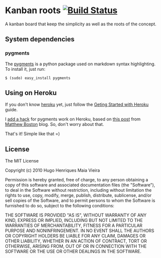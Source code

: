 # Kanban roots [![Build Status](https://secure.travis-ci.org/hugomaiavieira/kanban-roots.png)](http://travis-ci.org/hugomaiavieira/kanban-roots)

A kanban board that keep the simplicity as well as the roots of the concept.

## System dependencies

### pygments

The [pygments](http://pygments.org/) is a python package used on markdown syntax
highlighting. To install it, just run:

    $ (sudo) easy_install pygments


## Using on Heroku

If you don't know [heroku](http://heroku.com) yet, just follow the
[Geting Started with Heroku](http://docs.heroku.com/quickstart) guide.

I [add a hack](https://github.com/hugomaiavieira/kanban-roots/commit/e008af61bdcce90f5ff0eb0e2edd359ac206f53c)
for pygments work on Heroku, based on [this post](http://matthewboston.com/posts/3)
from [Matthew Boston](https://github.com/bostonaholic) blog. So, don't worry
about that.

That's it! Simple like that =)

## License

The MIT License

Copyright (c) 2010 Hugo Henriques Maia Vieira

Permission is hereby granted, free of charge, to any person obtaining a copy
of this software and associated documentation files (the "Software"), to deal
in the Software without restriction, including without limitation the rights
to use, copy, modify, merge, publish, distribute, sublicense, and/or sell
copies of the Software, and to permit persons to whom the Software is
furnished to do so, subject to the following conditions:

THE SOFTWARE IS PROVIDED "AS IS", WITHOUT WARRANTY OF ANY KIND, EXPRESS OR
IMPLIED, INCLUDING BUT NOT LIMITED TO THE WARRANTIES OF MERCHANTABILITY,
FITNESS FOR A PARTICULAR PURPOSE AND NONINFRINGEMENT. IN NO EVENT SHALL THE
AUTHORS OR COPYRIGHT HOLDERS BE LIABLE FOR ANY CLAIM, DAMAGES OR OTHER
LIABILITY, WHETHER IN AN ACTION OF CONTRACT, TORT OR OTHERWISE, ARISING FROM,
OUT OF OR IN CONNECTION WITH THE SOFTWARE OR THE USE OR OTHER DEALINGS IN
THE SOFTWARE.


